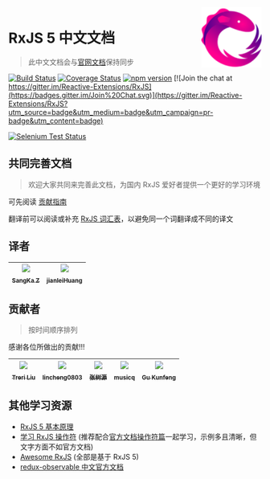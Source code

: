 <img src="doc/asset/Rx_Logo_S.png" alt="logo" height="120" align="right" />

# RxJS 5 中文文档

> 此中文文档会与[官网文档](https://github.com/ReactiveX/RxJS)保持同步

[![Build Status](https://travis-ci.org/ReactiveX/rxjs.svg?branch=master)](https://travis-ci.org/ReactiveX/rxjs)
[![Coverage Status](https://coveralls.io/repos/github/ReactiveX/rxjs/badge.svg?branch=master)](https://coveralls.io/github/ReactiveX/rxjs?branch=master)
[![npm version](https://badge.fury.io/js/%40reactivex%2Frxjs.svg)](http://badge.fury.io/js/%40reactivex%2Frxjs)
[![Join the chat at https://gitter.im/Reactive-Extensions/RxJS](https://badges.gitter.im/Join%20Chat.svg)](https://gitter.im/Reactive-Extensions/RxJS?utm_source=badge&utm_medium=badge&utm_campaign=pr-badge&utm_content=badge)

[![Selenium Test Status](https://saucelabs.com/browser-matrix/rxjs5.svg)](https://saucelabs.com/u/rxjs5)

## 共同完善文档

> 欢迎大家共同来完善此文档，为国内 RxJS 爱好者提供一个更好的学习环境

可先阅读 [贡献指南](https://github.com/RxJS-CN/RxJS-Docs-CN/wiki/%E8%B4%A1%E7%8C%AE%E6%8C%87%E5%8D%97)

翻译前可以阅读或补充 [RxJS 词汇表](https://github.com/RxJS-CN/RxJS-Docs-CN/wiki/RxJS-%E8%AF%8D%E6%B1%87%E8%A1%A8)，以避免同一个词翻译成不同的译文

## 译者

| [<img src="https://avatars2.githubusercontent.com/u/6177271?v=3" width="100px;"/><br /><sub>SangKa.Z</sub>](https://github.com/SangKa) | [<img src="https://avatars1.githubusercontent.com/u/7888082?v=3" width="100px;"/><br /><sub>jianleiHuang</sub>](https://github.com/moreJs) |
| :---: | :---: |

## 贡献者

>按时间顺序排列

感谢各位所做出的贡献!!!

| [<img src="https://avatars0.githubusercontent.com/u/2631733?v=3" width="100px;"/><br /><sub>Treri Liu</sub>](http://iSay.me) | [<img src="https://avatars3.githubusercontent.com/u/5787145?v=3" width="100px;"/><br /><sub>lincheng0803</sub>](https://github.com/lincheng0803) | [<img src="https://avatars1.githubusercontent.com/u/12392733?v=3" width="100px;"/><br /><sub>张树源</sub>](https://mrxf.github.io) | [<img src="https://avatars1.githubusercontent.com/u/8630596?v=3" width="100px;"/><br /><sub>musicq</sub>](http://musicq.github.io/) | [<img src="https://avatars0.githubusercontent.com/u/12066055?v=4" width="100px;"/><br /><sub>Gu Kunfeng</sub>](https://github.com/keifergu) |
| :---: | :---: | :---: | :---: | :---: |

## 其他学习资源

 * [RxJS 5 基本原理](https://github.com/RxJS-CN/rxjs5-ultimate-cn)
 * [学习 RxJS 操作符](https://github.com/RxJS-CN/learn-rxjs-operators) (推荐配合[官方文档操作符篇](http://cn.rx.js.org/class/es6/Observable.js~Observable.html)一起学习，示例多且清晰，但文字方面不如官方文档)
 * [Awesome RxJS](https://github.com/RxJS-CN/awesome-rxjs) (全部是基于 RxJS 5)
 * [redux-observable 中文官方文档](https://redux-observable-cn.js.org/)